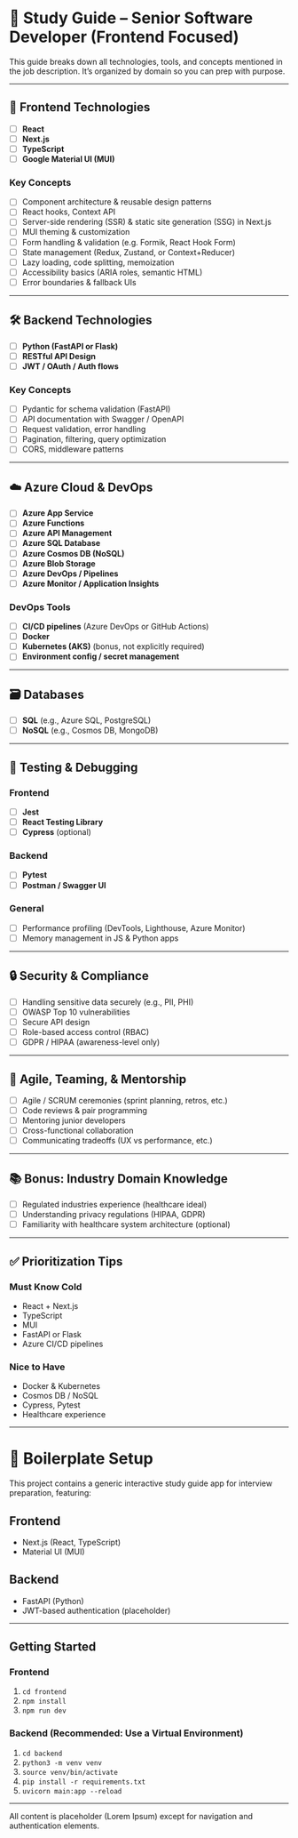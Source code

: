 # 🧠 Study Guide – Senior Software Developer (Frontend Focused)

This guide breaks down all technologies, tools, and concepts mentioned in the job description. It’s organized by domain so you can prep with purpose.

---

## 🧩 Frontend Technologies

- [ ] **React**
- [ ] **Next.js**
- [ ] **TypeScript**
- [ ] **Google Material UI (MUI)**

### Key Concepts
- [ ] Component architecture & reusable design patterns
- [ ] React hooks, Context API
- [ ] Server-side rendering (SSR) & static site generation (SSG) in Next.js
- [ ] MUI theming & customization
- [ ] Form handling & validation (e.g. Formik, React Hook Form)
- [ ] State management (Redux, Zustand, or Context+Reducer)
- [ ] Lazy loading, code splitting, memoization
- [ ] Accessibility basics (ARIA roles, semantic HTML)
- [ ] Error boundaries & fallback UIs

---

## 🛠 Backend Technologies

- [ ] **Python (FastAPI or Flask)**
- [ ] **RESTful API Design**
- [ ] **JWT / OAuth / Auth flows**

### Key Concepts
- [ ] Pydantic for schema validation (FastAPI)
- [ ] API documentation with Swagger / OpenAPI
- [ ] Request validation, error handling
- [ ] Pagination, filtering, query optimization
- [ ] CORS, middleware patterns

---

## ☁️ Azure Cloud & DevOps

- [ ] **Azure App Service**
- [ ] **Azure Functions**
- [ ] **Azure API Management**
- [ ] **Azure SQL Database**
- [ ] **Azure Cosmos DB (NoSQL)**
- [ ] **Azure Blob Storage**
- [ ] **Azure DevOps / Pipelines**
- [ ] **Azure Monitor / Application Insights**

### DevOps Tools
- [ ] **CI/CD pipelines** (Azure DevOps or GitHub Actions)
- [ ] **Docker**
- [ ] **Kubernetes (AKS)** (bonus, not explicitly required)
- [ ] **Environment config / secret management**

---

## 🗃️ Databases

- [ ] **SQL** (e.g., Azure SQL, PostgreSQL)
- [ ] **NoSQL** (e.g., Cosmos DB, MongoDB)

---

## 🧪 Testing & Debugging

### Frontend
- [ ] **Jest**
- [ ] **React Testing Library**
- [ ] **Cypress** (optional)

### Backend
- [ ] **Pytest**
- [ ] **Postman / Swagger UI**

### General
- [ ] Performance profiling (DevTools, Lighthouse, Azure Monitor)
- [ ] Memory management in JS & Python apps

---

## 🔒 Security & Compliance

- [ ] Handling sensitive data securely (e.g., PII, PHI)
- [ ] OWASP Top 10 vulnerabilities
- [ ] Secure API design
- [ ] Role-based access control (RBAC)
- [ ] GDPR / HIPAA (awareness-level only)

---

## 🔄 Agile, Teaming, & Mentorship

- [ ] Agile / SCRUM ceremonies (sprint planning, retros, etc.)
- [ ] Code reviews & pair programming
- [ ] Mentoring junior developers
- [ ] Cross-functional collaboration
- [ ] Communicating tradeoffs (UX vs performance, etc.)

---

## 📚 Bonus: Industry Domain Knowledge

- [ ] Regulated industries experience (healthcare ideal)
- [ ] Understanding privacy regulations (HIPAA, GDPR)
- [ ] Familiarity with healthcare system architecture (optional)

---

## ✅ Prioritization Tips

### Must Know Cold
- React + Next.js
- TypeScript
- MUI
- FastAPI or Flask
- Azure CI/CD pipelines

### Nice to Have
- Docker & Kubernetes
- Cosmos DB / NoSQL
- Cypress, Pytest
- Healthcare experience

---

# 🚀 Boilerplate Setup

This project contains a generic interactive study guide app for interview preparation, featuring:

## Frontend
- Next.js (React, TypeScript)
- Material UI (MUI)

## Backend
- FastAPI (Python)
- JWT-based authentication (placeholder)

---

## Getting Started

### Frontend
1. `cd frontend`
2. `npm install`
3. `npm run dev`

### Backend (Recommended: Use a Virtual Environment)
1. `cd backend`
2. `python3 -m venv venv`
3. `source venv/bin/activate`
4. `pip install -r requirements.txt`
5. `uvicorn main:app --reload`

---

All content is placeholder (Lorem Ipsum) except for navigation and authentication elements.
